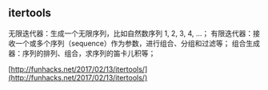 ## itertools 
无限迭代器：生成一个无限序列，比如自然数序列 1, 2, 3, 4, ...；
有限迭代器：接收一个或多个序列（sequence）作为参数，进行组合、分组和过滤等；
组合生成器：序列的排列、组合，求序列的笛卡儿积等；

[http://funhacks.net/2017/02/13/itertools/](http://funhacks.net/2017/02/13/itertools/)
